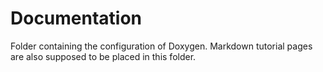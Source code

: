 Documentation
=============

Folder containing the configuration of Doxygen. Markdown tutorial pages are also supposed to be placed in this folder.